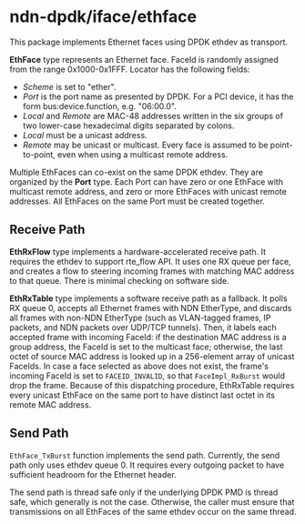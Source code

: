 # ndn-dpdk/iface/ethface

This package implements Ethernet faces using DPDK ethdev as transport.

**EthFace** type represents an Ethernet face.
FaceId is randomly assigned from the range 0x1000-0x1FFF.
Locator has the following fields:

*   *Scheme* is set to "ether".
*   *Port* is the port name as presented by DPDK.
    For a PCI device, it has the form bus:device.function, e.g. "06:00.0".
*   *Local* and *Remote* are MAC-48 addresses written in the six groups of two lower-case hexadecimal digits separated by colons.
*   *Local* must be a unicast address.
*   *Remote* may be unicast or multicast.
    Every face is assumed to be point-to-point, even when using a multicast remote address.

Multiple EthFaces can co-exist on the same DPDK ethdev.
They are organized by the **Port** type.
Each Port can have zero or one EthFace with multicast remote address, and zero or more EthFaces with unicast remote addresses.
All EthFaces on the same Port must be created together.

## Receive Path

**EthRxFlow** type implements a hardware-accelerated receive path.
It requires the ethdev to support rte\_flow API.
It uses one RX queue per face, and creates a flow to steering incoming frames with matching MAC address to that queue.
There is minimal checking on software side.

**EthRxTable** type implements a software receive path as a fallback.
It polls RX queue 0, accepts all Ethernet frames with NDN EtherType, and discards all frames with non-NDN EtherType (such as VLAN-tagged frames, IP packets, and NDN packets over UDP/TCP tunnels).
Then, it labels each accepted frame with incoming FaceId: if the destination MAC address is a group address, the FaceId is set to the multicast face; otherwise, the last octet of source MAC address is looked up in a 256-element array of unicast FaceIds.
In case a face selected as above does not exist, the frame's incoming FaceId is set to `FACEID_INVALID`, so that `FaceImpl_RxBurst` would drop the frame.
Because of this dispatching procedure, EthRxTable requires every unicast EthFace on the same port to have distinct last octet in its remote MAC address.

## Send Path

`EthFace_TxBurst` function implements the send path.
Currently, the send path only uses ethdev queue 0.
It requires every outgoing packet to have sufficient headroom for the Ethernet header.

The send path is thread safe only if the underlying DPDK PMD is thread safe, which generally is not the case.
Otherwise, the caller must ensure that transmissions on all EthFaces of the same ethdev occur on the same thread.
